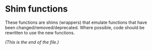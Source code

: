# Shim functions

These functions are shims (wrappers) that emulate functions that have been
changed/removed/deprecated. Where possible, code should be rewritten to use
the new functions.

_(This is the end of the file.)_
